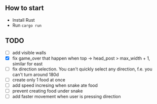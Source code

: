 ## How to start

- Install Rust
- Run `cargo run`

## TODO

- [ ] add visible walls
- [x] fix game_over that happen when top -> head_post > max_width + 1, similar for east
- [ ] fix direction selection. You can't quickly select any direction, f.e. you can't turn around 180d
- [ ] create only 1 food at once
- [ ] add speed incresing when snake ate food
- [ ] prevent creating food under snake
- [ ] add faster movement when user is pressing direction
